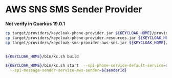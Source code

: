 # AWS SNS  SMS Sender Provider

**Not verify in Quarkus 19.0.1**

```sh
cp target/providers/keycloak-phone-provider.jar ${KEYCLOAK_HOME}/providers/
cp target/providers/keycloak-phone-provider.resources.jar ${KEYCLOAK_HOME}/providers/
cp target/providers/keycloak-sms-provider-aws-sns.jar ${KEYCLOAK_HOME}/providers/


${KEYCLOAK_HOME}/bin/kc.sh build

${KEYCLOAK_HOME}/bin/kc.sh start  --spi-phone-service-default-service=aws \
  --spi-message-sender-service-aws-sender=${senderId} 
```
